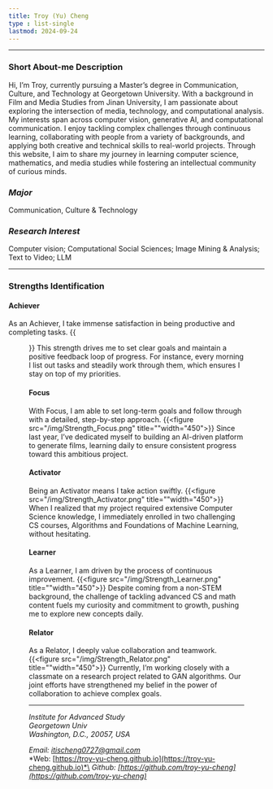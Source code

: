 ```yaml
---
title: Troy (Yu) Cheng
type : list-single
lastmod: 2024-09-24
---
```

---

### **Short About-me Description**

Hi, I’m Troy, currently pursuing a Master’s degree in Communication, Culture, and Technology at Georgetown University. With a background in Film and Media Studies from Jinan University, I am passionate about exploring the intersection of media, technology, and computational analysis. My interests span across computer vision, generative AI, and computational communication. I enjoy tackling complex challenges through continuous learning, collaborating with people from a variety of backgrounds, and applying both creative and technical skills to real-world projects. Through this website, I aim to share my journey in learning computer science, mathematics, and media studies while fostering an intellectual community of curious minds.






### *Major*
Communication, Culture & Technology



### *Research Interest*

Computer vision; Computational Social Sciences; Image Mining & Analysis; Text to Video; LLM


---


### **Strengths Identification**
#### Achiever
As an Achiever, I take immense satisfaction in being productive and completing tasks. 
{{<figure src="/img/Strength_Achiever.png" title="" width="450">}}
This strength drives me to set clear goals and maintain a positive feedback loop of progress. For instance, every morning I list out tasks and steadily work through them, which ensures I stay on top of my priorities.


#### Focus
With Focus, I am able to set long-term goals and follow through with a detailed, step-by-step approach. 
{{<figure src="/img/Strength_Focus.png" title=""width="450">}}
Since last year, I’ve dedicated myself to building an AI-driven platform to generate films, learning daily to ensure consistent progress toward this ambitious project.

#### Activator
Being an Activator means I take action swiftly. 
{{<figure src="/img/Strength_Activator.png" title=""width="450">}}
When I realized that my project required extensive Computer Science knowledge, I immediately enrolled in two challenging CS courses, Algorithms and Foundations of Machine Learning, without hesitating.

#### Learner
As a Learner, I am driven by the process of continuous improvement. 
{{<figure src="/img/Strength_Learner.png" title=""width="450">}}
Despite coming from a non-STEM background, the challenge of tackling advanced CS and math content fuels my curiosity and commitment to growth, pushing me to explore new concepts daily.

#### Relator
As a Relator, I deeply value collaboration and teamwork. 
{{<figure src="/img/Strength_Relator.png" title=""width="450">}}
Currently, I’m working closely with a classmate on a research project related to GAN algorithms. Our joint efforts have strengthened my belief in the power of collaboration to achieve complex goals.

---

*Institute for Advanced Study*\
*Georgetown Univ*\
*Washington, D.C., 20057, USA*


*Email: itischeng0727@gmail.com*\
*Web: [https://troy-yu-cheng.github.io](https://troy-yu-cheng.github.io)*\
*Github: [https://github.com/troy-yu-cheng](https://github.com/troy-yu-cheng)*



